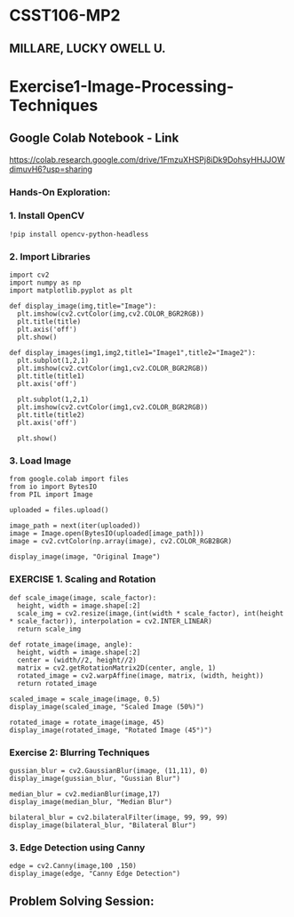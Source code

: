 # CSST106-MP2
## MILLARE, LUCKY OWELL U.
# Exercise1-Image-Processing-Techniques
## Google Colab Notebook - Link
https://colab.research.google.com/drive/1FmzuXHSPj8iDk9DohsyHHJJOWdimuvH6?usp=sharing
### Hands-On Exploration:
### 1. Install OpenCV
    !pip install opencv-python-headless
### 2. Import Libraries
    import cv2
    import numpy as np
    import matplotlib.pyplot as plt

    def display_image(img,title="Image"):
      plt.imshow(cv2.cvtColor(img,cv2.COLOR_BGR2RGB))
      plt.title(title)
      plt.axis('off')
      plt.show()
    
    def display_images(img1,img2,title1="Image1",title2="Image2"):
      plt.subplot(1,2,1)
      plt.imshow(cv2.cvtColor(img1,cv2.COLOR_BGR2RGB))
      plt.title(title1)
      plt.axis('off')
    
      plt.subplot(1,2,1)
      plt.imshow(cv2.cvtColor(img1,cv2.COLOR_BGR2RGB))
      plt.title(title2)
      plt.axis('off')
    
      plt.show()
      
### 3. Load Image
    from google.colab import files
    from io import BytesIO
    from PIL import Image
    
    uploaded = files.upload()
    
    image_path = next(iter(uploaded))
    image = Image.open(BytesIO(uploaded[image_path]))
    image = cv2.cvtColor(np.array(image), cv2.COLOR_RGB2BGR)
    
    display_image(image, "Original Image")
    
### EXERCISE 1. Scaling and Rotation
    def scale_image(image, scale_factor):
      height, width = image.shape[:2]
      scale_img = cv2.resize(image,(int(width * scale_factor), int(height * scale_factor)), interpolation = cv2.INTER_LINEAR)
      return scale_img
    
    def rotate_image(image, angle):
      height, width = image.shape[:2]
      center = (width//2, height//2)
      matrix = cv2.getRotationMatrix2D(center, angle, 1)
      rotated_image = cv2.warpAffine(image, matrix, (width, height))
      return rotated_image
    
    scaled_image = scale_image(image, 0.5)
    display_image(scaled_image, "Scaled Image (50%)")
    
    rotated_image = rotate_image(image, 45)
    display_image(rotated_image, "Rotated Image (45°)")

### Exercise 2: Blurring Techniques
    gussian_blur = cv2.GaussianBlur(image, (11,11), 0)
    display_image(gussian_blur, "Gussian Blur")
    
    median_blur = cv2.medianBlur(image,17)
    display_image(median_blur, "Median Blur")
    
    bilateral_blur = cv2.bilateralFilter(image, 99, 99, 99)
    display_image(bilateral_blur, "Bilateral Blur")

### **3. Edge Detection using Canny**
    edge = cv2.Canny(image,100 ,150)
    display_image(edge, "Canny Edge Detection")

## Problem Solving Session:
